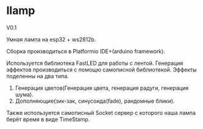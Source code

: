 # Ilamp

V0.1

Умная лампа на esp32 + ws2812b. 

Сборка производиться в Platformio IDE+(arduino framework).

Используется библиотека FastLED для работы с лентой.
Генерация эффектов производиться с помощю самописной библиотекой.
Эффекты поделенны на два типа.

1) Генерация цветов(Генерация цвета, генерация радуги, генерация шума).
2) Дополняющие(зик-зак, синусоида(fade), рандомные блики).

Также используется самописный Socket сервер с которого наша лампа берёт время в виде TimeStamp.
